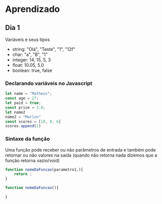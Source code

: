 # Aprendizado

## Dia 1

Variáveis e seus tipos

- string: "Olá", "Teste", "1", "12f"
- char: "a", "B", "1"
- integer: 14, 15, 5, 3
- float: 10.05, 5.0
- boolean: true, false

### Declarando variáveis no Javascript

```js
let name = "Matheus";
const age = 27;
let paid = true;
const price = 3.8;
let name2
name2 = "Marlon"
const scores = [10, 8, 6]
scores.append(1)
```

### Sintaxe da função

Uma função pode receber ou não parâmetros de entrada e também pode retornar ou não valores na saída (quando não retorna nada dizemos que a função retorna vazio/void)

```js
function nomeDaFuncao(parametro1,){
    return ;
}

function nomeDaFuncao(){
    
}
```
